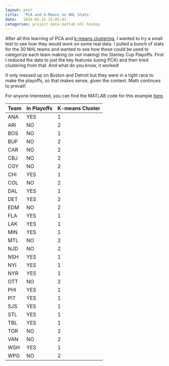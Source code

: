 ```yaml
---
layout: post
title:  'PCA and K-Means on NHL Stats'
date:   2016-05-15 15:05:41
categories: project data matlab nhl hockey
---
```


After all this learning of PCA and [k-means clustering](/2016/03/09/clustering-with-kmeans.html), I wanted to try a small test to see how they would work on some real data. I pulled a bunch of stats for the 30 NHL teams and wanted to see how those could be used to categorize each team making (or not making) the Stanley Cup Playoffs. First I reduced the data to just the key features (using PCA) and then tried clustering from that. And what do you know, it worked!

It only messed up on Boston and Detroit but they were in a tight race to make the playoffs, so that makes sense, given the context. Math continues to prevail!

For anyone interested, you can find the MATLAB code for this example [here](https://github.com/ben-tanen/DataMining/tree/master/nhl-clustering).


| Team | In Playoffs   | K-means Cluster |
|------|---------------|-----------------|
| ANA  | YES           | 1               |
| ARI  | NO            | 2               |
| BOS  | NO            | 1               |
| BUF  | NO            | 2               |
| CAR  | NO            | 2               |
| CBJ  | NO            | 2               |
| CGY  | NO            | 2               |
| CHI  | YES           | 1               |
| COL  | NO            | 2               |
| DAL  | YES           | 1               |
| DET  | YES           | 2               |
| EDM  | NO            | 2               |
| FLA  | YES           | 1               |
| LAK  | YES           | 1               |
| MIN  | YES           | 1               |
| MTL  | NO            | 2               |
| NJD  | NO            | 2               |
| NSH  | YES           | 1               |
| NYI  | YES           | 1               |
| NYR  | YES           | 1               |
| OTT  | NO            | 2               |
| PHI  | YES           | 1               |
| PIT  | YES           | 1               |
| SJS  | YES           | 1               |
| STL  | YES           | 1               |
| TBL  | YES           | 1               |
| TOR  | NO            | 2               |
| VAN  | NO            | 2               |
| WSH  | YES           | 1               |
| WPG  | NO            | 2               |

